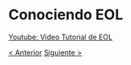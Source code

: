 # Conociendo EOL

[Youtube: Video Tutorial de EOL](https://www.youtube.com/watch?v=48CftRQUah4)

[< Anterior](./00%20-%20Bienvenida%20al%20Taller%20de%20Práctica%20Profesional%20II.md)
[Siguiente >](../1%20-%20Guía%20de%20Práctica%20Profesional/00%20-%20Ciclo%20de%20Práctica%20Profesional.md)